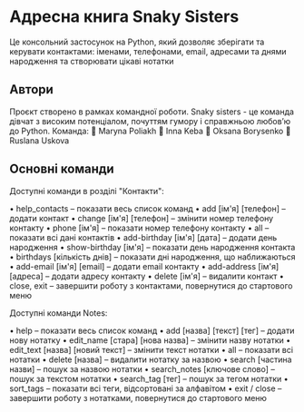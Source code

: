 # Адресна книга Snaky Sisters

Це консольний застосунок на Python, який дозволяє зберігати та керувати контактами: іменами, телефонами, email, адресами та днями народження та створювати цікаві нотатки 

## Автори
Проєкт створено в рамках командної роботи.
Snaky sisters - це команда дівчат з високим потенціалом, почуттям гумору і справжньою любов’ю до Python.
Команда:
🐍 Maryna Poliakh
🐍 Inna Keba
🐍 Oksana Borysenko
🐍 Ruslana Uskova

## Основні команди
Доступні команди в розділі "Контакти":
 
• help_contacts               – показати весь список команд
• add [ім'я] [телефон]        – додати контакт
• change [ім'я] [телефон]     – змінити номер телефону контакту
• phone [ім'я]                – показати номер телефону контакту
• all                         – показати всі дані контактів
• add-birthday [ім'я] [дата]  – додати день народження
• show-birthday [ім'я]        – показати день народження контакта
• birthdays [кількість днів]  – показати дні народження, що наближаються
• add-email [ім'я] [email]    – додати email контакту
• add-address [ім'я] [адреса] – додати адресу контакту
• delete [ім'я]               – видалити контакт
• close, exit                 – завершити роботу з контактами, повернутися до стартового меню

Доступні команди Notes:

• help                             – показати весь список команд
• add [назва] [текст] [тег]        – додати нову нотатку
• edit_name [стара] [нова назва]   – змінити назву нотатки
• edit_text [назва] [новий текст]  – змінити текст нотатки
• all                              – показати всі нотатки
• delete [назва]                   – видалити нотатку за назвою
• search [частина назви]           – пошук за назвою нотатки
• search_notes [ключове слово]     – пошук за текстом нотатки
• search_tag [тег]                 – пошук за тегом нотатки
• sort_tags                        – показати всі теги, відсортовані за алфавітом
• exit / close                     – завершити роботу з нотатками, повернутися до стартового меню

